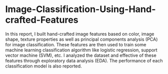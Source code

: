 # Image-Classification-Using-Hand-crafted-Features

In this report, I built hand-crafted image features based on color, image shape, texture properties as well as principal components analysis (PCA) for image classification. These features are then used to train some machine learning classification algorithm like logistic regression, support vector machine (SVM), etc. I analyzed the dataset and effective of these features through exploratory data analysis (EDA). The performance of each classification model is also reported.
